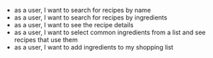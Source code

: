 * as a user, I want to search for recipes by name
* as a user, I want to search for recipes by ingredients
* as a user, I want to see the recipe details
* as a user, I want to select common ingredients from a list and see recipes that use them
* as a user, I want to add ingredients to my shopping list